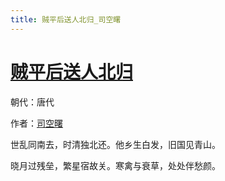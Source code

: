 ```yaml
---
title: 贼平后送人北归_司空曙
---
```


# [贼平后送人北归](http://so.gushiwen.org/view_15468.aspx)

朝代：唐代

作者：[司空曙](http://so.gushiwen.org/author_750.aspx)

世乱同南去，时清独北还。他乡生白发，旧国见青山。 

晓月过残垒，繁星宿故关。寒禽与衰草，处处伴愁颜。